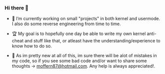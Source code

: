 ### Hi there 👋

* 🔭 I’m currently working on small "projects" in both kernel and usermode.
  I also do some reverse engineering from time to time.
  
* 🏆 My goal is to hopefully one day be able to write my own kernel anti-cheat and stuff
  like that, or atleast have the understanding/experience to know how to do so. 
  
* 📓 As im pretty new at all of this, im sure there will be alot of mistakes in my code,
  so if you see some bad code and/or want to share some thoughts -> moffern87@hotmail.com. 
  Any help is always appreciated!.
